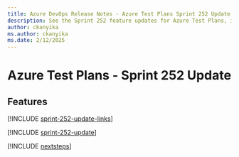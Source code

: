 ```yaml
---
title: Azure DevOps Release Notes - Azure Test Plans Sprint 252 Update
description: See the Sprint 252 feature updates for Azure Test Plans, including next steps.
author: ckanyika
ms.author: ckanyika
ms.date: 2/12/2025
---
```


# Azure Test Plans - Sprint 252 Update

## Features

[!INCLUDE [sprint-252-update-links](../includes/testplans/sprint-252-update-links.md)]

[!INCLUDE [sprint-252-update](../includes/testplans/sprint-252-update.md)]

[!INCLUDE [nextsteps](../includes/nextsteps.md)]